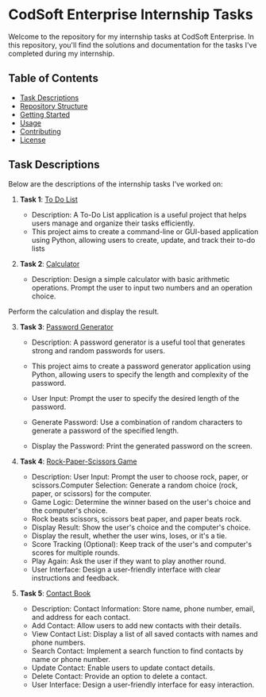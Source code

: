 # CodSoft Enterprise Internship Tasks

Welcome to the repository for my internship tasks at CodSoft Enterprise. In this repository, you'll find the solutions and documentation for the tasks I've completed during my internship.

## Table of Contents

- [Task Descriptions](#task-descriptions)
- [Repository Structure](#repository-structure)
- [Getting Started](#getting-started)
- [Usage](#usage)
- [Contributing](#contributing)
- [License](#license)

## Task Descriptions

Below are the descriptions of the internship tasks I've worked on:

1. **Task 1**: [To Do List](link_to_task1.md)
   - Description: A To-Do List application is a useful project that helps users manage and organize their tasks efficiently.
   - This project aims to create a command-line or GUI-based application using Python, allowing users to create, update, and track their to-do lists

2. **Task 2**: [Calculator](https://github.com/ShieldedDev/CodSoft/blob/main/Calculator.py)
   - Description: Design a simple calculator with basic arithmetic operations.
Prompt the user to input two numbers and an operation choice.

Perform the calculation and display the result.

3. **Task 3**: [Password Generator](https://github.com/ShieldedDev/CodSoft/blob/main/SecurePassGen.py)
   - Description: A password generator is a useful tool that generates strong and random passwords for users.

   - This project aims to create a password generator application using Python, allowing users to specify the length and complexity of the password.
   - User Input: Prompt the user to specify the desired length of the password.
   - Generate Password: Use a combination of random characters to generate a password of the specified length.
   - Display the Password: Print the generated password on the screen.

5. **Task 4**: [Rock-Paper-Scissors Game](link_to_task2.md)
   - Description: User Input: Prompt the user to choose rock, paper, or scissors.Computer Selection: Generate a random choice (rock, paper, or scissors) for the computer.
   - Game Logic: Determine the winner based on the user's choice and the computer's choice.
   - Rock beats scissors, scissors beat paper, and paper beats rock.
   - Display Result: Show the user's choice and the computer's choice.
   - Display the result, whether the user wins, loses, or it's a tie.
   - Score Tracking (Optional): Keep track of the user's and computer's scores for multiple rounds.
   - Play Again: Ask the user if they want to play another round.
   - User Interface: Design a user-friendly interface with clear instructions and feedback.
     
6. **Task 5**: [Contact Book](link_to_task2.md)
   - Description: Contact Information: Store name, phone number, email, and address for each contact.
   - Add Contact: Allow users to add new contacts with their details.
   - View Contact List: Display a list of all saved contacts with names and phone numbers.
   - Search Contact: Implement a search function to find contacts by name or phone number.
   - Update Contact: Enable users to update contact details.
   - Delete Contact: Provide an option to delete a contact.
   - User Interface: Design a user-friendly interface for easy interaction.

